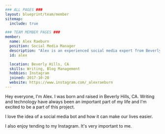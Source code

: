 ```yaml
---
### ALL PAGES ###
layout: blueprint/team/member
sitemap:
  include: true

### TEAM MEMBER PAGES ###
member:
  name: Alex Raeburn
  position: Social Media Manager
  description: "Alex is an experienced social media expert from Beverly Hills, CA and is a major contributor to our blog."
  id: alex

  location: Beverly Hills, CA
  skills: Writing, Blog Management
  hobbies: Instagram
  joined: 2017-10-20
  website: https://www.instagram.com/_alexraeburn
---
```


Hey everyone, I'm Alex. I was born and raised in Beverly Hills, CA. Writing and technology have always been an important part of my life and I'm excited to be a part of this project.

I love the idea of a social media bot and how it can make our lives easier.

I also enjoy tending to my Instagram. It's very important to me.
